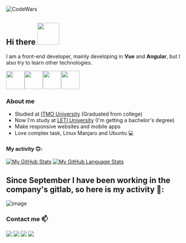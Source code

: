 ![CodeWars](https://www.codewars.com/users/lubarog13/badges/small)
## Hi there <img src="https://media4.giphy.com/media/PhTSmzCqkliqIJ9ZtZ/giphy.gif?cid=ecf05e477ncx530hwtjzt8kc6bqofqwx38b4w8ewrxgngugz&rid=giphy.gif&ct=s" width="60">
 
I am a front-end developer, mainly developing in __Vue__ and __Angular__, but I also try to learn other technologies.


<img src="https://media3.giphy.com/media/ln7z2eWriiQAllfVcn/200w.webp" width="50"><img src="https://i.giphy.com/media/VgGthkhUvGgOit7Y9i/200.webp" width="50"><img src="https://media3.giphy.com/media/kdFc8fubgS31b8DsVu/giphy.webp" width="50"><img src="https://media2.giphy.com/media/XEDIHHp3i8bVoEdxd7/giphy.gif?cid=ecf05e4795uq8ew224jo5fxpy0xeumn7jziafksmmbhixomb&rid=giphy.gif&ct=s" width="50">

### About me
- Studied at [ITMO University](https://en.itmo.ru/)  (Graduated from college)
- Now I'm study at [LETI University](https://etu.ru/en/university/) (I'm getting a bachelor's degree)
- Make responsive websites and mobile apps
- Love complex task, Linux Manjaro and Ubuntu 💻

#### My activity 🙃:


[![My GitHub Stats](https://github-readme-stats.vercel.app/api/?username=lubarog13&count_private=true&theme=dracula&showicons=true)]()
[![My GitHub Language Stats](https://github-readme-stats.vercel.app/api/top-langs/?username=lubarog13&langs_count=10&theme=tokyonight&layout=compact)]()

## Since September I have been working in the company's gitlab, so here is my activity 🥺:
![image](https://github.com/lubarog13/lubarog13/assets/74182541/077d5a18-9e53-43da-a4be-d233e9191233)


### Contact me 📫
[<img src="https://img.shields.io/badge/Gmail-D14836?style=for-the-badge&logo=gmail&logoColor=white" />](mailto:lubarog13@gmail.com)
[<img src="https://img.shields.io/badge/Telegram-2CA5E0?style=for-the-badge&logo=telegram&logoColor=white" />](https://telegram.me/new_cybrid)
[<img src="https://img.shields.io/badge/LinkedIn-0077B5?style=for-the-badge&logo=linkedin&logoColor=white" />](https://www.linkedin.com/in/lubarog13/)
[<img src="https://img.shields.io/badge/Twitter-1DA1F2?style=for-the-badge&logo=twitter&logoColor=white" />](https://twitter.com/lubarog13)
